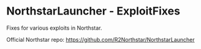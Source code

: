 # NorthstarLauncher - ExploitFixes

Fixes for various exploits in Northstar.

Official Northstar repo: https://github.com/R2Northstar/NorthstarLauncher
